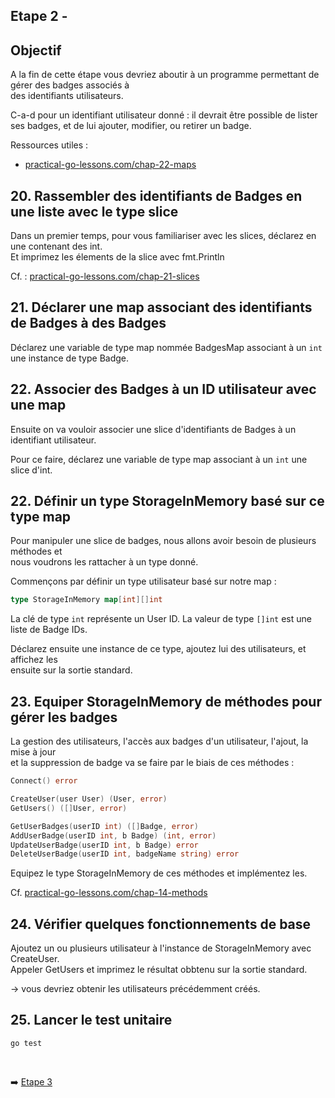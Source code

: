 
## Etape 2 - 

## Objectif

A la fin de cette étape vous devriez aboutir à un programme permettant de gérer des badges associés à  
des identifiants utilisateurs.

C-a-d pour un identifiant utilisateur donné : il devrait être possible de lister ses badges, et de lui ajouter,  modifier, ou retirer un badge.

Ressources utiles :

* [practical-go-lessons.com/chap-22-maps](https://www.practical-go-lessons.com/chap-22-maps)

## 20. Rassembler des identifiants de Badges en une liste avec le type slice

Dans un premier temps, pour vous familiariser avec les slices, déclarez en une contenant des int.  
Et imprimez les élements de la slice avec fmt.Println

Cf. : [practical-go-lessons.com/chap-21-slices](https://www.practical-go-lessons.com/chap-21-slices)

## 21. Déclarer une map associant des identifiants de Badges à des Badges

Déclarez une variable de type map nommée BadgesMap associant à un `int` une instance de type Badge.


## 22. Associer des Badges à un ID utilisateur avec une map

Ensuite on va vouloir associer une slice d'identifiants de Badges à un identifiant utilisateur.

Pour ce faire, déclarez une variable de type map associant à un `int` une slice d'int.


## 22. Définir un type StorageInMemory basé sur ce type map

Pour manipuler une slice de badges, nous allons avoir besoin de plusieurs méthodes et  
nous voudrons les rattacher à un type donné.

Commençons par définir un type utilisateur basé sur notre map :

```go
type StorageInMemory map[int][]int
```

La clé de type `int` représente un User ID. La valeur de type `[]int` est une liste de Badge IDs.

Déclarez ensuite une instance de ce type, ajoutez lui des utilisateurs, et affichez les  
ensuite sur la sortie standard.


## 23. Equiper StorageInMemory de méthodes pour gérer les badges

La gestion des utilisateurs, l'accès aux badges d'un utilisateur, l'ajout, la mise à jour  
et la suppression de badge va se faire par le biais de ces méthodes  :


```go
Connect() error

CreateUser(user User) (User, error)
GetUsers() ([]User, error)

GetUserBadges(userID int) ([]Badge, error)
AddUserBadge(userID int, b Badge) (int, error)
UpdateUserBadge(userID int, b Badge) error
DeleteUserBadge(userID int, badgeName string) error
```

Equipez le type StorageInMemory de ces méthodes et implémentez les.

Cf. [practical-go-lessons.com/chap-14-methods](https://www.practical-go-lessons.com/chap-14-methods)


## 24. Vérifier quelques fonctionnements de base

Ajoutez un ou plusieurs utilisateur à l'instance de StorageInMemory avec CreateUser.  
Appeler GetUsers et imprimez le résultat obbtenu sur la sortie standard.

&rarr; vous devriez obtenir les utilisateurs précédemment créés.

## 25. Lancer le test unitaire

```
go test
```

<br>

➡️ [Etape 3](../etape_03/README.md)

